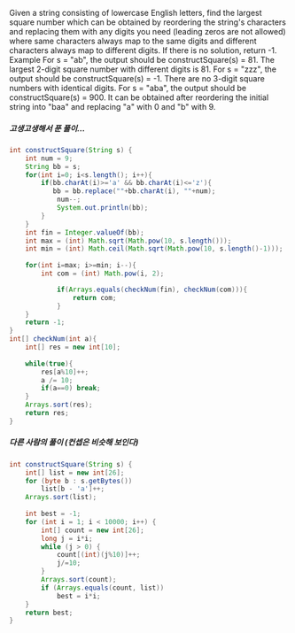 Given a string consisting of lowercase English letters, find the largest square number which can be obtained by reordering the string's characters and replacing them with any digits you need (leading zeros are not allowed) where same characters always map to the same digits and different characters always map to different digits.
If there is no solution, return -1.
Example
For s = "ab", the output should be
constructSquare(s) = 81.
The largest 2-digit square number with different digits is 81.
For s = "zzz", the output should be
constructSquare(s) = -1.
There are no 3-digit square numbers with identical digits.
For s = "aba", the output should be
constructSquare(s) = 900.
It can be obtained after reordering the initial string into "baa" and replacing "a" with 0 and "b" with 9.

##### 고생고생해서 푼 풀이...

```java
int constructSquare(String s) {
    int num = 9;
    String bb = s;
    for(int i=0; i<s.length(); i++){
        if(bb.charAt(i)>='a' && bb.charAt(i)<='z'){
           bb = bb.replace(""+bb.charAt(i), ""+num);
            num--;
            System.out.println(bb);
        }       
    }    
    int fin = Integer.valueOf(bb);
    int max = (int) Math.sqrt(Math.pow(10, s.length()));
    int min = (int) Math.ceil(Math.sqrt(Math.pow(10, s.length()-1)));
    
    for(int i=max; i>=min; i--){
        int com = (int) Math.pow(i, 2);

            if(Arrays.equals(checkNum(fin), checkNum(com))){
                return com;
            }   
    }    
    return -1;
}
int[] checkNum(int a){
    int[] res = new int[10];
    
    while(true){
        res[a%10]++;
        a /= 10;        
        if(a==0) break;
    }
    Arrays.sort(res);
    return res;
}
```
##### 다른 사람의 풀이 (컨셉은 비슷해 보인다)
```java
int constructSquare(String s) {
    int[] list = new int[26];
    for (byte b : s.getBytes())
        list[b - 'a']++;
    Arrays.sort(list);
    
    int best = -1;
    for (int i = 1; i < 10000; i++) {
        int[] count = new int[26];
        long j = i*i;
        while (j > 0) {
            count[(int)(j%10)]++;
            j/=10;
        }
        Arrays.sort(count);
        if (Arrays.equals(count, list))
            best = i*i;
    }
    return best;
}
```
